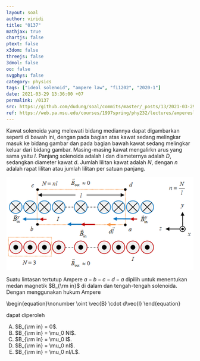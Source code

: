 ```yaml
---
layout: soal
author: viridi
title: "0137"
mathjax: true
chartjs: false
ptext: false
x3dom: false
threejs: false
3dmol: false
oo: false
svgphys: false
category: physics
tags: ["ideal solenoid", "ampere law", "fi1202", "2020-1"]
date: 2021-03-29 13:36:00 +07
permalink: /0137
src: https://github.com/dudung/soal/commits/master/_posts/13/2021-03-29-ideal-solenoid-ampere-law.md
ref: https://web.pa.msu.edu/courses/1997spring/phy232/lectures/ampereslaw/solenoid.html
---
```

Kawat solenoida yang melewati bidang mediannya dapat digambarkan seperti di bawah ini, dengan pada bagian atas kawat sedang melingkar masuk ke bidang gambar dan pada bagian bawah kawat sedang melingkar keluar dari bidang gambar. Masing-masing kawat mengalirkn arus yang sama yaitu $I$. Panjang solenoida adalah $l$ dan diameternya adalah $D$, sedangkan diameter kawat $d$. Jumlah lilitan kawat adalah $N$, dengan $n$ adalah rapat lilitan atau jumlah lilitan per satuan panjang.

![](/assets/img/013/0137.png)

Suatu lintasan tertutup Ampere $a - b - c - d - a$ dipilih untuk menentukan medan magnetik $B_{\rm in}$ di dalam dan tengah-tengah solenoida. Dengan menggunakan hukum Ampere

\begin{equation}\nonumber
\oint \vec{B} \cdot d\vec{l}
\end{equation}

dapat diperoleh

<ol type="A">
<li>$B_{\rm in} = 0$.
<li>$B_{\rm in} = \mu_0 NI$.
<li>$B_{\rm in} = \mu_0 I$.
<li>$B_{\rm in} = \mu_0 nI$.
<li>$B_{\rm in} = \mu_0 nI/L$.
